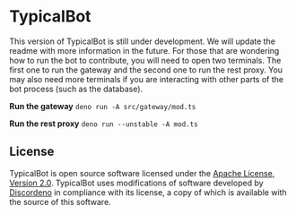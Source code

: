 # TypicalBot

This version of TypicalBot is still under development. We will update the readme
with more information in the future. For those that are wondering how to run the
bot to contribute, you will need to open two terminals. The first one to run the
gateway and the second one to run the rest proxy. You may also need more
terminals if you are interacting with other parts of the bot process (such as
the database).

**Run the gateway** `deno run -A src/gateway/mod.ts`

**Run the rest proxy** `deno run --unstable -A mod.ts`

## License

TypicalBot is open source software licensed under the [Apache License, Version 2.0](LICENSE).
TypicalBot uses modifications of software developed by [Discordeno](https://github.com/discordeno)
in compliance with its license, a copy of which is available with the source of this software.
